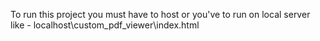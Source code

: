 To run this project you must have to host or you've to run on local server like - localhost\custom_pdf_viewer\index.html
